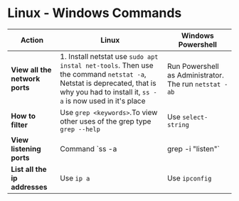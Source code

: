 # Linux - Windows Commands

|Action|Linux|Windows Powershell
|---|---|---|
|**View all the network ports**   |1. Install netstat use `sudo apt instal net-tools`. Then use the command `netstat -a`, Netstat is deprecated, that is why you had to install it, `ss -a` is now used in it's place  |Run Powershell as Administrator. The run `netstat -ab`    |
|**How to filter**|Use `grep <keywords>`.To view other uses of the grep type `grep --help`|Use `select-string`
|**View listening ports**|Command `ss -a | grep -i "listen"` |Use `netstat -ab | select-string "listen"` 
|**List all the ip addresses**|Use `ip a`|Use `ipconfig`
